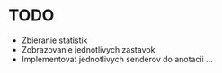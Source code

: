 # TODO

*	Zbieranie statistik
*	Zobrazovanie jednotlivych zastavok
* 	Implementovat jednotlivych senderov do anotacii
...